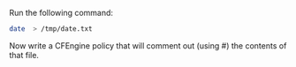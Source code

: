 Run the following command:

```bash
date  > /tmp/date.txt
```

Now write a CFEngine policy that will comment out (using #) the contents of that file.

